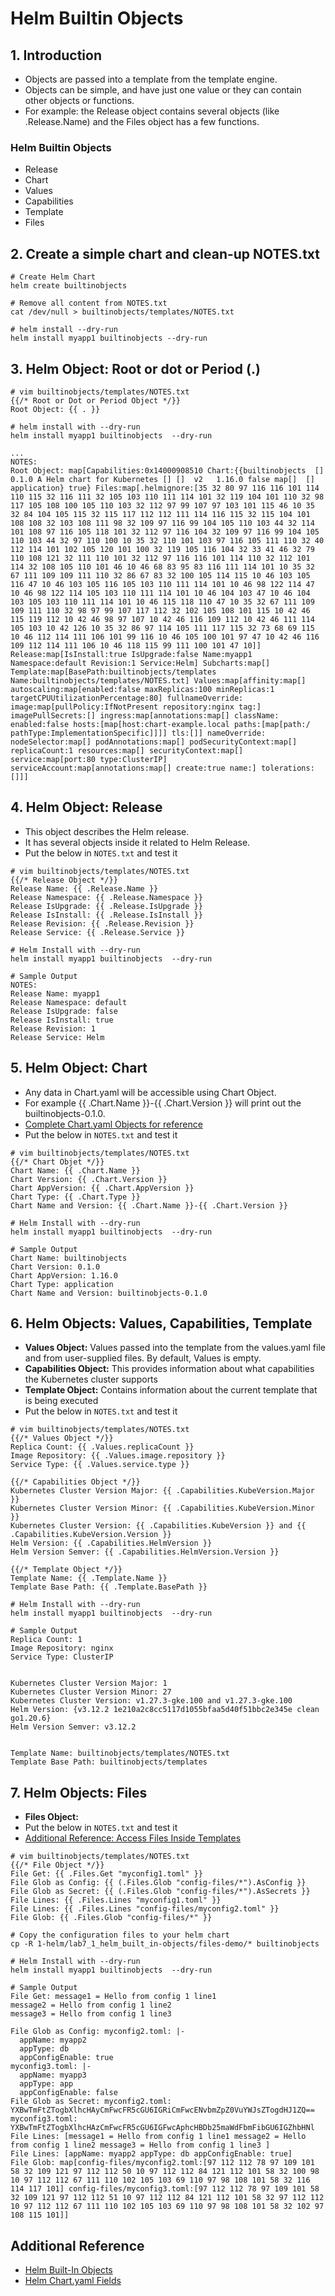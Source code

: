 # Helm Builtin Objects

## 1. Introduction
- Objects are passed into a template from the template engine. 
- Objects can be simple, and have just one value or they can contain other objects or functions. 
- For example: the Release object contains several objects (like .Release.Name) and the Files object has a few functions.
### Helm Builtin Objects
- Release 
- Chart 
- Values 
- Capabilities 
- Template 
- Files 

## 2. Create a simple chart and clean-up NOTES.txt
```shell
# Create Helm Chart
helm create builtinobjects

# Remove all content from NOTES.txt
cat /dev/null > builtinobjects/templates/NOTES.txt

# helm install --dry-run
helm install myapp1 builtinobjects --dry-run
```

## 3. Helm Object: Root or dot or Period (.)
```t
# vim builtinobjects/templates/NOTES.txt
{{/* Root or Dot or Period Object */}}
Root Object: {{ . }}
```

```
# helm install with --dry-run
helm install myapp1 builtinobjects  --dry-run

...
NOTES:
Root Object: map[Capabilities:0x14000908510 Chart:{{builtinobjects  [] 0.1.0 A Helm chart for Kubernetes [] []  v2   1.16.0 false map[]  [] application} true} Files:map[.helmignore:[35 32 80 97 116 116 101 114 110 115 32 116 111 32 105 103 110 111 114 101 32 119 104 101 110 32 98 117 105 108 100 105 110 103 32 112 97 99 107 97 103 101 115 46 10 35 32 84 104 105 115 32 115 117 112 112 111 114 116 115 32 115 104 101 108 108 32 103 108 111 98 32 109 97 116 99 104 105 110 103 44 32 114 101 108 97 116 105 118 101 32 112 97 116 104 32 109 97 116 99 104 105 110 103 44 32 97 110 100 10 35 32 110 101 103 97 116 105 111 110 32 40 112 114 101 102 105 120 101 100 32 119 105 116 104 32 33 41 46 32 79 110 108 121 32 111 110 101 32 112 97 116 116 101 114 110 32 112 101 114 32 108 105 110 101 46 10 46 68 83 95 83 116 111 114 101 10 35 32 67 111 109 109 111 110 32 86 67 83 32 100 105 114 115 10 46 103 105 116 47 10 46 103 105 116 105 103 110 111 114 101 10 46 98 122 114 47 10 46 98 122 114 105 103 110 111 114 101 10 46 104 103 47 10 46 104 103 105 103 110 111 114 101 10 46 115 118 110 47 10 35 32 67 111 109 109 111 110 32 98 97 99 107 117 112 32 102 105 108 101 115 10 42 46 115 119 112 10 42 46 98 97 107 10 42 46 116 109 112 10 42 46 111 114 105 103 10 42 126 10 35 32 86 97 114 105 111 117 115 32 73 68 69 115 10 46 112 114 111 106 101 99 116 10 46 105 100 101 97 47 10 42 46 116 109 112 114 111 106 10 46 118 115 99 111 100 101 47 10]] Release:map[IsInstall:true IsUpgrade:false Name:myapp1 Namespace:default Revision:1 Service:Helm] Subcharts:map[] Template:map[BasePath:builtinobjects/templates Name:builtinobjects/templates/NOTES.txt] Values:map[affinity:map[] autoscaling:map[enabled:false maxReplicas:100 minReplicas:1 targetCPUUtilizationPercentage:80] fullnameOverride: image:map[pullPolicy:IfNotPresent repository:nginx tag:] imagePullSecrets:[] ingress:map[annotations:map[] className: enabled:false hosts:[map[host:chart-example.local paths:[map[path:/ pathType:ImplementationSpecific]]]] tls:[]] nameOverride: nodeSelector:map[] podAnnotations:map[] podSecurityContext:map[] replicaCount:1 resources:map[] securityContext:map[] service:map[port:80 type:ClusterIP] serviceAccount:map[annotations:map[] create:true name:] tolerations:[]]]
```

## 4. Helm Object: Release
- This object describes the Helm release. 
- It has several objects inside it related to Helm Release.
- Put the below in `NOTES.txt` and test it

```t
# vim builtinobjects/templates/NOTES.txt
{{/* Release Object */}}
Release Name: {{ .Release.Name }}
Release Namespace: {{ .Release.Namespace }}
Release IsUpgrade: {{ .Release.IsUpgrade }}
Release IsInstall: {{ .Release.IsInstall }}
Release Revision: {{ .Release.Revision }}
Release Service: {{ .Release.Service }}

# Helm Install with --dry-run
helm install myapp1 builtinobjects  --dry-run

# Sample Output
NOTES:
Release Name: myapp1
Release Namespace: default
Release IsUpgrade: false
Release IsInstall: true
Release Revision: 1
Release Service: Helm
```

## 5. Helm Object: Chart
- Any data in Chart.yaml will be accessible using Chart Object. 
- For example {{ .Chart.Name }}-{{ .Chart.Version }} will print out the builtinobjects-0.1.0.
- [Complete Chart.yaml Objects for reference](https://helm.sh/docs/topics/charts/#the-chartyaml-file)
- Put the below in `NOTES.txt` and test it
```t
# vim builtinobjects/templates/NOTES.txt
{{/* Chart Objet */}}
Chart Name: {{ .Chart.Name }}
Chart Version: {{ .Chart.Version }}
Chart AppVersion: {{ .Chart.AppVersion }}
Chart Type: {{ .Chart.Type }}
Chart Name and Version: {{ .Chart.Name }}-{{ .Chart.Version }}

# Helm Install with --dry-run
helm install myapp1 builtinobjects  --dry-run

# Sample Output
Chart Name: builtinobjects
Chart Version: 0.1.0
Chart AppVersion: 1.16.0
Chart Type: application
Chart Name and Version: builtinobjects-0.1.0
```

## 6. Helm Objects: Values, Capabilities, Template
- **Values Object:** Values passed into the template from the values.yaml file and from user-supplied files. By default, Values is empty.
- **Capabilities Object:** This provides information about what capabilities the Kubernetes cluster supports
- **Template Object:** Contains information about the current template that is being executed
- Put the below in `NOTES.txt` and test it
```t
# vim builtinobjects/templates/NOTES.txt
{{/* Values Object */}}
Replica Count: {{ .Values.replicaCount }}
Image Repository: {{ .Values.image.repository }}
Service Type: {{ .Values.service.type }}

{{/* Capabilities Object */}}
Kubernetes Cluster Version Major: {{ .Capabilities.KubeVersion.Major }}
Kubernetes Cluster Version Minor: {{ .Capabilities.KubeVersion.Minor }}
Kubernetes Cluster Version: {{ .Capabilities.KubeVersion }} and {{ .Capabilities.KubeVersion.Version }}
Helm Version: {{ .Capabilities.HelmVersion }}
Helm Version Semver: {{ .Capabilities.HelmVersion.Version }}

{{/* Template Object */}}
Template Name: {{ .Template.Name }} 
Template Base Path: {{ .Template.BasePath }}

# Helm Install with --dry-run
helm install myapp1 builtinobjects  --dry-run

# Sample Output
Replica Count: 1
Image Repository: nginx
Service Type: ClusterIP


Kubernetes Cluster Version Major: 1
Kubernetes Cluster Version Minor: 27
Kubernetes Cluster Version: v1.27.3-gke.100 and v1.27.3-gke.100
Helm Version: {v3.12.2 1e210a2c8cc5117d1055bfaa5d40f51bbc2e345e clean go1.20.6}
Helm Version Semver: v3.12.2


Template Name: builtinobjects/templates/NOTES.txt 
Template Base Path: builtinobjects/templates
```

## 7. Helm Objects: Files
- **Files Object:** 
- Put the below in `NOTES.txt` and test it
- [Additional Reference: Access Files Inside Templates](https://helm.sh/docs/chart_template_guide/accessing_files/)
```t
# vim builtinobjects/templates/NOTES.txt
{{/* File Object */}}
File Get: {{ .Files.Get "myconfig1.toml" }}
File Glob as Config: {{ (.Files.Glob "config-files/*").AsConfig }}
File Glob as Secret: {{ (.Files.Glob "config-files/*").AsSecrets }}
File Lines: {{ .Files.Lines "myconfig1.toml" }}
File Lines: {{ .Files.Lines "config-files/myconfig2.toml" }}
File Glob: {{ .Files.Glob "config-files/*" }}

# Copy the configuration files to your helm chart 
cp -R 1-helm/lab7_1_helm_built_in-objects/files-demo/* builtinobjects

# Helm Install with --dry-run
helm install myapp1 builtinobjects  --dry-run

# Sample Output
File Get: message1 = Hello from config 1 line1
message2 = Hello from config 1 line2
message3 = Hello from config 1 line3

File Glob as Config: myconfig2.toml: |-
  appName: myapp2
  appType: db
  appConfigEnable: true
myconfig3.toml: |-
  appName: myapp3
  appType: app
  appConfigEnable: false
File Glob as Secret: myconfig2.toml: YXBwTmFtZTogbXlhcHAyCmFwcFR5cGU6IGRiCmFwcENvbmZpZ0VuYWJsZTogdHJ1ZQ==
myconfig3.toml: YXBwTmFtZTogbXlhcHAzCmFwcFR5cGU6IGFwcAphcHBDb25maWdFbmFibGU6IGZhbHNl
File Lines: [message1 = Hello from config 1 line1 message2 = Hello from config 1 line2 message3 = Hello from config 1 line3 ]
File Lines: [appName: myapp2 appType: db appConfigEnable: true]
File Glob: map[config-files/myconfig2.toml:[97 112 112 78 97 109 101 58 32 109 121 97 112 112 50 10 97 112 112 84 121 112 101 58 32 100 98 10 97 112 112 67 111 110 102 105 103 69 110 97 98 108 101 58 32 116 114 117 101] config-files/myconfig3.toml:[97 112 112 78 97 109 101 58 32 109 121 97 112 112 51 10 97 112 112 84 121 112 101 58 32 97 112 112 10 97 112 112 67 111 110 102 105 103 69 110 97 98 108 101 58 32 102 97 108 115 101]]
```

## Additional Reference
- [Helm Built-In Objects](https://helm.sh/docs/chart_template_guide/builtin_objects/)
- [Helm Chart.yaml Fields](https://helm.sh/docs/chart_template_guide/builtin_objects/)
